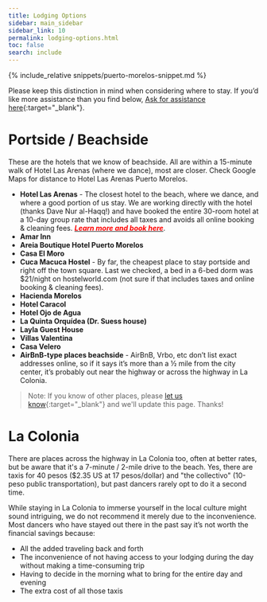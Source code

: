 ```yaml
---
title: Lodging Options
sidebar: main_sidebar
sidebar_link: 10
permalink: lodging-options.html
toc: false
search: include
---
```


{% include_relative snippets/puerto-morelos-snippet.md %}

Please keep this distinction in mind when considering where to stay. If you’d like more assistance than you find below, [Ask for assistance here](https://docs.google.com/forms/d/e/1FAIpQLSeKsY-e9iy44578E1ijjs_g5Bwi1gZCuW439N1bOBlL76U5qg/viewform){:target="_blank"}.

# Portside / Beachside

These are the hotels that we know of beachside. All are within a 15-minute walk of Hotel Las Arenas (where we dance), most are closer. Check Google Maps for distance to Hotel Las Arenas Puerto Morelos. 

- **Hotel Las Arenas** - The closest hotel to the beach, where we dance, and where a good portion of us stay. We are working directly with the hotel (thanks Dave Nur al-Haqq!) and have booked the entire 30-room hotel at a 10-day group rate that includes all taxes and avoids all online booking & cleaning fees. [<span style="color:red">***Learn more and book here***</span>](booking-las-arenas.md).
- **Amar Inn**
- **Areia Boutique Hotel Puerto Morelos**
- **Casa El Moro**
- **Cuca Macuca Hostel** - By far, the cheapest place to stay portside and right off the town square. Last we checked, a bed in a 6-bed dorm was $21/night on hostelworld.com (not sure if that includes taxes and online booking & cleaning fees).
- **Hacienda Morelos**
- **Hotel Caracol**
- **Hotel Ojo de Agua**
- **La Quinta Orquídea (Dr. Suess house)**
- **Layla Guest House**
- **Villas Valentina**
- **Casa Velero**
- **AirBnB-type places beachside** - AirBnB, Vrbo, etc don’t list exact addresses online, so if it says it’s more than a ½ mile from the city center, it’s probably out near the highway or across the highway in La Colonia. 

> Note: If you know of other places, please [let us know](https://docs.google.com/forms/d/e/1FAIpQLSeKsY-e9iy44578E1ijjs_g5Bwi1gZCuW439N1bOBlL76U5qg/viewform){:target="_blank"} and we'll update this page. Thanks!

# La Colonia

There are places across the highway in La Colonia too, often at better rates, but be aware that it's a 7-minute / 2-mile drive to the beach. Yes, there are taxis for 40 pesos ($2.35 US at 17 pesos/dollar) and "the collectivo" (10-peso public transportation), but past dancers rarely opt to do it a second time. 

While staying in La Colonia to immerse yourself in the local culture might sound intriguing, we do not recommend it merely due to the inconvenience. Most dancers who have stayed out there in the past say it’s not worth the financial savings because:

- All the added traveling back and forth
- The inconvenience of not having access to your lodging during the day without making a time-consuming trip
- Having to decide in the morning what to bring for the entire day and evening
- The extra cost of all those taxis